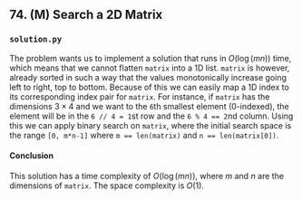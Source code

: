 ## 74. (M) Search a 2D Matrix

### `solution.py`
The problem wants us to implement a solution that runs in $O(\log(mn))$ time, which means that we cannot flatten `matrix` into a 1D list. `matrix` is however, already sorted in such a way that the values monotonically increase going left to right, top to bottom. Because of this we can easily map a 1D index to its corresponding index pair for `matrix`. For instance, if `matrix` has the dimensions $3\times 4$ and we want to the `6`th smallest element (0-indexed), the element will be in the `6 // 4 = 1`st row and the `6 % 4 == 2`nd column. Using this we can apply binary search on `matrix`, where the initial search space is the range `[0, m*n-1]` where `m == len(matrix)` and `n == len(matrix[0])`.  

#### Conclusion
This solution has a time complexity of $O(\log(mn))$, where $m$ and $n$ are the dimensions of `matrix`. The space complexity is $O(1)$.  
  

